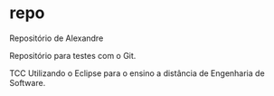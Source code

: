 repo
====

Repositório de Alexandre

Repositório para testes com o Git.

TCC Utilizando o Eclipse para o ensino a distância de Engenharia de Software.
